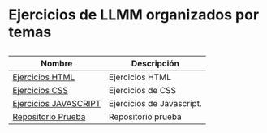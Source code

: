 # Ejercicios de LLMM organizados por temas
##
Nombre | Descripción
-------|------------
[Ejercicios HTML](/tema2) | Ejercicios HTML
[Ejercicios CSS](/CSS) | Ejercicios de CSS
[Ejercicios  JAVASCRIPT](/JAVASCRIPT) | Ejercicios de Javascript.
[Repositorio Prueba](https://github.com/davidwaflar19/prueba) | Repositorio prueba
